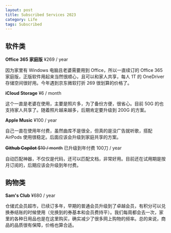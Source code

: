 ```yaml
---
layout: post
title: Subscribed Services 2023
category: Life
tags: Subscribed
---
```



## 软件类

**Office 365 家庭版** ¥269 / year

因为家里有 Windows 电脑且老婆需要用到 Office，所以一直续订的 Office 365 家庭版，正版软件用起来当然很顺心，且可以和家人共享，每人 1T 的 OneDriver 存储空间很好用。今年遇到京东微软打折 269 很划算的价格了。

**iCloud Storage** ¥6 / month

这个一直是老婆在使用，主要是照片多，为了备份方便，很省心。目前 50G 的也支持家人共享了。随着照片越来越多，后期肯定要升级到 200G 的方案。

**Apple Music** ¥100 / year

自己一直在使用年付费，虽然曲库不是很全，但真的是没广告就听歌，搭配 AirPods 使用很稳定。后面应该会升级到家庭共享的方案。

~~**Github Copilot** $10 / month~~ 已升级到年付费 100刀 / year

自动匹配神器，不仅仅是代码，还可以匹配文档，非常好用。目前还在试用期是按月订阅的，后期应该会升级到年付费。


## 购物类

**Sam's Club** ¥680 / year

仓储式会员超市，已续订多年，早期的普通会员升级到了卓越会员，有积分可以兑换券结账的时候使用（兑换到的券基本和会员费持平）。我们每周都会去一次，家里的各种日用品也是在这里购买，确实减少了很多网上购物的频率。总的来说，商品的品质很有保障，价格也算合适。